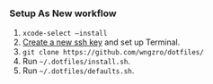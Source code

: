 ### Setup As New workflow
1. `xcode-select —install`
2. [Create a new ssh key](https://docs.github.com/en/github/authenticating-to-github/generating-a-new-ssh-key-and-adding-it-to-the-ssh-agent) and set up Terminal.
3. `git clone https://github.com/wngzro/dotfiles/`
4. Run `~/.dotfiles/install.sh`.
5. Run `~/.dotfiles/defaults.sh`.
